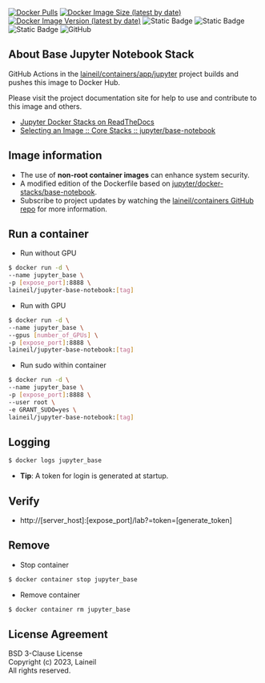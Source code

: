 [![Docker Pulls](https://img.shields.io/docker/pulls/laineil/jupyter-base-notebook)](https://hub.docker.com/r/laineil/jupyter-base-notebook) [![Docker Image Size (latest by date)](https://img.shields.io/docker/image-size/laineil/jupyter-base-notebook?sort=date)](https://hub.docker.com/r/laineil/jupyter-base-notebook/tags) [![Docker Image Version (latest by date)](https://img.shields.io/docker/v/laineil/jupyter-base-notebook?sort=date)](https://hub.docker.com/r/laineil/jupyter-base-notebook/tags) ![Static Badge](https://img.shields.io/badge/python-3.10%20%7C%203.11-blue) ![Static Badge](https://img.shields.io/badge/cuda-11.8%20%7C%2012.2-blue) ![Static Badge](https://img.shields.io/badge/arch-x86__64%20%7C%20arm64%20%7C%20ppc64le-blue) ![GitHub](https://img.shields.io/github/license/laineil/containers)

## About Base Jupyter Notebook Stack

GitHub Actions in the [laineil/containers/app/jupyter](https://github.com/laineil/containers/tree/main/app/jupyter) project builds and pushes this image to Docker Hub.

Please visit the project documentation site for help to use and contribute to this image and others.

- [Jupyter Docker Stacks on ReadTheDocs](https://jupyter-docker-stacks.readthedocs.io/en/latest/index.html)
- [Selecting an Image :: Core Stacks :: jupyter/base-notebook](https://jupyter-docker-stacks.readthedocs.io/en/latest/using/selecting.html#jupyter-base-notebook)

## Image information

- The use of **non-root container images** can enhance system security.
- A modified edition of the Dockerfile based on [jupyter/docker-stacks/base-notebook](https://github.com/jupyter/docker-stacks/blob/main/images/base-notebook/Dockerfile).
- Subscribe to project updates by watching the [laineil/containers GitHub repo](https://github.com/laineil/containers) for more information.

## Run a container

- Run without GPU

```bash
$ docker run -d \
--name jupyter_base \
-p [expose_port]:8888 \
laineil/jupyter-base-notebook:[tag]
```

- Run with GPU

```bash
$ docker run -d \
--name jupyter_base \
--gpus [number_of_GPUs] \
-p [expose_port]:8888 \
laineil/jupyter-base-notebook:[tag]
```

- Run sudo within container

```bash
$ docker run -d \
--name jupyter_base \
-p [expose_port]:8888 \
--user root \
-e GRANT_SUDO=yes \
laineil/jupyter-base-notebook:[tag]
```

## Logging

```bash
$ docker logs jupyter_base
```

- **Tip**: A token for login is generated at startup.

## Verify

- http://[server_host]:[expose_port]/lab?=token=[generate_token]

## Remove

- Stop container

```bash
$ docker container stop jupyter_base
```

- Remove container

```bash
$ docker container rm jupyter_base
```

## License Agreement

BSD 3-Clause License  
Copyright (c) 2023, Laineil  
All rights reserved.
